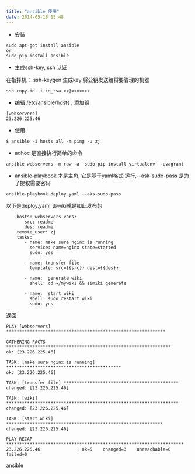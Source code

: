 ```yaml
---
title: "ansible 使用"
date: 2014-05-18 15:48
---
```


* 安装

```
sudo apt-get install ansible 
or
sudo pip install ansible
```

* 生成ssh-key, ssh 认证

在指挥机： ssh-keygen 生成key 将公钥发送给将要管理的机器 

```
ssh-copy-id -i id_rsa xx@xxxxxxx
```

* 编辑 /etc/ansible/hosts , 添加组

```
[webservers]
23.226.225.46
```

* 使用

```
$ ansible -i hosts all -m ping -u zj
```

* adhoc 是直接执行简单的命令

```
ansible webservers -m raw -a 'sudo pip install virtualenv' -uvagrant
```

* ansible-playbook 才是主角, 它是基于yaml格式,运行,--ask-sudo-pass 是为了提权需要密码

```
ansible-playbook deploy.yaml --aks-sudo-pass
```

以下是deploy.yaml 该wiki就是如此发布的


```
   -hosts: webservers vars:
       src: readme
       des: readme
    remote_user: zj
    tasks:
       - name: make sure nginx is running
         service: name=nginx state=started
         sudo: yes

       - name: transfer file
         template: src={{src}} dest={{des}}

       - name:  generate wiki
         shell: cd ~/mywiki && simiki generate 

       - name:  start wiki
         shell: sudo restart wiki
         sudo: yes
```

返回

```
PLAY [webservers] ************************************************************* 

GATHERING FACTS *************************************************************** 
ok: [23.226.225.46]

TASK: [make sure nginx is running] ******************************************** 
ok: [23.226.225.46]

TASK: [transfer file] ******************************************** 
changed: [23.226.225.46]

TASK: [wiki] ****************************************************************** 
changed: [23.226.225.46]

TASK: [start wiki] ************************************************************ 
changed: [23.226.225.46]

PLAY RECAP ******************************************************************** 
23.226.225.46              : ok=5    changed=3    unreachable=0    failed=0   

```
[ansible](docs.ansible.com)

